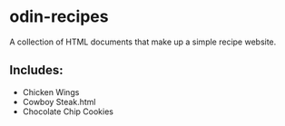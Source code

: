 # odin-recipes

A collection of HTML documents that make up a simple recipe website.

## Includes:
- Chicken Wings
- Cowboy Steak.html
- Chocolate Chip Cookies